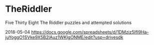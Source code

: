 # TheRiddler
Five Thirty Eight The Riddler puzzles and attempted solutions


2018-05-04
https://docs.google.com/spreadsheets/d/1DMziz5IfI9Ha-juYoggO1SVke9X5B2lAuz1WKlgONME/edit?usp=drivesdk

